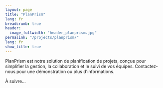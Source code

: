 ```yaml
---
layout: page
title: "PlanPrism"
lang: fr
breadcrumb: true
header:
  image_fullwidth: "header_planprism.jpg"
permalink: "/projects/planprism/"
lang: fr
show_title: true
---
```


PlanPrism est notre solution de planification de projets, conçue pour simplifier la gestion, la collaboration et le suivi de vos équipes. Contactez-nous pour une démonstration ou plus d'informations.

À suivre...
